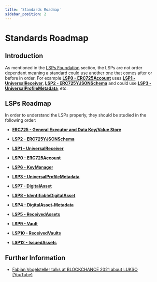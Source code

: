 ```yaml
---
title: 'Standards Roadmap'
sidebar_position: 2
---
```


# Standards Roadmap

## Introduction

As mentioned in the [LSPs Foundation](./introduction.md#lsps-foundation) section, the LSPs are not order dependant meaning a standard could use another one that comes after or before in order. For example **[LSP0 - ERC725Account](#)** uses **[LSP1 - UniversalReceiver](#)**, **[LSP2 - ERC725YJSONSchema](#)** and could use **[LSP3 - UniversalProfileMetadata](#)**, etc.

## LSPs Roadmap

In order to understand the LSPs properly, they should be studied in the following order:

- **[ERC725 - General Executor and Data Key/Value Store](./lsp-background/erc725.md)**

- **[LSP2 - ERC725YJSONSchema](./generic-standards/lsp2-json-schema.md)**

- **[LSP1 - UniversalReceiver](./generic-standards/lsp1-universal-receiver.md)**

- **[LSP0 - ERC725Account](./universal-profile/lsp0-erc725account.md)**

- **[LSP6 - KeyManager](./universal-profile/lsp6-key-manager.md)**

- **[LSP3 - UniversalProfileMetadata](./universal-profile/lsp3-universal-profile-metadata.md)**

- **[LSP7 - DigitalAsset](./nft-2.0/LSP7-Digital-Asset.md)**

- **[LSP8 - IdentifiableDigitalAsset](./nft-2.0/LSP8-Identifiable-Digital-Asset.md)**

- **[LSP4 - DigitalAsset-Metadata](./nft-2.0/LSP4-Digital-Asset-Metadata.md)**

- **[LSP5 - ReceivedAssets](./universal-profile/lsp5-received-assets.md)**

- **[LSP9 - Vault](./universal-profile/lsp9-vault.md)**

- **[LSP10 - ReceivedVaults](./universal-profile/lsp10-received-vaults.md)**

- **[LSP12 - IssuedAssets](./universal-profile/lsp12-issued-assets.md)**

## Further Information

- [Fabian Vogelsteller talks at BLOCKCHANCE 2021 about LUKSO (YouTube)](https://www.youtube.com/watch?v=aoZE_0Ey1SQ)
